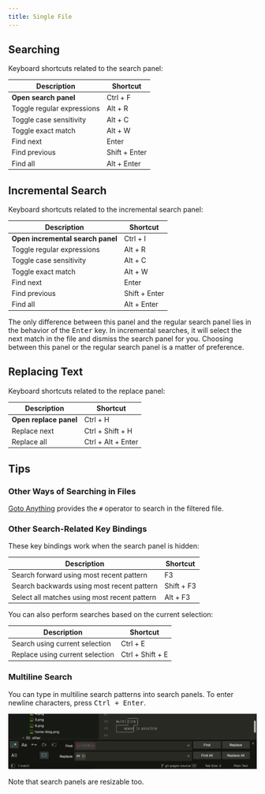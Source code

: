 ```yaml
---
title: Single File
---
```


## Searching

Keyboard shortcuts related to the search panel:

|        Description         |   Shortcut    |
| -------------------------- | ------------- |
| **Open search panel**      | Ctrl + F      |
| Toggle regular expressions | Alt + R       |
| Toggle case sensitivity    | Alt + C       |
| Toggle exact match         | Alt + W       |
| Find next                  | Enter         |
| Find previous              | Shift + Enter |
| Find all                   | Alt + Enter   |


## Incremental Search

Keyboard shortcuts related to the incremental search panel:

|        Description         |   Shortcut    |
| --------------------------------- | ------------- |
| **Open incremental search panel** | Ctrl + I      |
| Toggle regular expressions        | Alt + R       |
| Toggle case sensitivity           | Alt + C       |
| Toggle exact match                | Alt + W       |
| Find next                         | Enter         |
| Find previous                     | Shift + Enter |
| Find all                          | Alt + Enter   |


The only difference between this panel
and the regular search panel
lies in the behavior of the <kbd>Enter</kbd> key.
In incremental searches,
it will select the next match in the file
and dismiss the search panel for you.
Choosing between this panel or the regular search panel
is a matter of preference.


## Replacing Text

Keyboard shortcuts related to the replace panel:


| Description            | Shortcut           |
| ---------------------- | ------------------ |
| **Open replace panel** | Ctrl + H           |
| Replace next           | Ctrl + Shift + H   |
| Replace all            | Ctrl + Alt + Enter |


## Tips

### Other Ways of Searching in Files

[Goto Anything](../file-managemant/navigation.md#goto-anything)
provides the `#` operator
to search in the filtered file.


### Other Search-Related Key Bindings

These key bindings work
when the search panel is hidden:

| Description                                  | Shortcut   |
| -------------------------------------------- | ---------- |
| Search forward using most recent pattern     | F3         |
| Search backwards using most recent pattern   | Shift + F3 |
| Select all matches using most recent pattern | Alt + F3   |

You can also perform searches
based on the current selection:

| Description                     | Shortcut         |
| ------------------------------- | ---------------- |
| Search using current selection  | Ctrl + E         |
| Replace using current selection | Ctrl + Shift + E |


### Multiline Search

You can type in multiline search patterns
into search panels.
To enter newline characters,
press <kbd>Ctrl + Enter</kbd>.

![Mutiline Replace](../images/2_3-search-replace-multi-line.png)

Note that search panels are resizable too.
